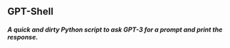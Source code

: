## GPT-Shell

##### A quick and dirty Python script to ask GPT-3 for a prompt and print the response.




